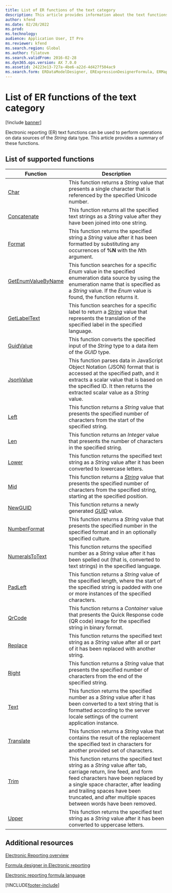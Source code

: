 ```yaml
---
title: List of ER functions of the text category
description: This article provides information about the text functions that are supported in Electronic reporting (ER).
author: kfend
ms.date: 02/28/2022
ms.prod: 
ms.technology: 
audience: Application User, IT Pro
ms.reviewer: kfend
ms.search.region: Global
ms.author: filatovm
ms.search.validFrom: 2016-02-28
ms.dyn365.ops.version: AX 7.0.0
ms.assetid: 24223e13-727a-4be6-a22d-4d427f504ac9
ms.search.form: ERDataModelDesigner, ERExpressionDesignerFormula, ERMappedFormatDesigner, ERModelMappingDesigner
---
```


# List of ER functions of the text category

[!include [banner](../includes/banner.md)]

Electronic reporting (ER) text functions can be used to perform operations on data sources of the *String* data type. This article provides a summary of these functions.

## List of supported functions

| Function | Description |
|----------|-------------|
| [Char](er-functions-text-char.md) | This function returns a *String* value that presents a single character that is referenced by the specified Unicode number. |
| [Concatenate](er-functions-text-concatenate.md) | This function returns all the specified text strings as a *String* value after they have been joined into one string. |
| [Format](er-functions-text-format.md) | This function returns the specified string a *String* value after it has been formatted by substituting any occurrences of **%N** with the *N*th argument. |
| [GetEnumValueByName](er-functions-text-getenumvaluebyname.md) | This function searches for a specific *Enum* value in the specified enumeration data source by using the enumeration name that is specified as a *String* value. If the *Enum* value is found, the function returns it. |
| [GetLabelText](er-functions-text-getlabeltext.md) | This function searches for a specific label to return a *[String](er-formula-supported-data-types-primitive.md#string)* value that represents the translation of the specified label in the specified language. |
| [GuidValue](er-functions-text-guidvalue.md) | This function converts the specified input of the *String* type to a data item of the *GUID* type. |
| [JsonValue](er-functions-text-jsonvalue.md) | This function parses data in JavaScript Object Notation (JSON) format that is accessed at the specified path, and it extracts a scalar value that is based on the specified ID. It then returns the extracted scalar value as a *String* value. |
| [Left](er-functions-text-left.md) | This function returns a *String* value that presents the specified number of characters from the start of the specified string. |
| [Len](er-functions-text-len.md) | This function returns an *Integer* value that presents the number of characters in the specified string. |
| [Lower](er-functions-text-lower.md) | This function returns the specified text string as a *String* value after it has been converted to lowercase letters. |
| [Mid](er-functions-text-mid.md) | This function returns a *[String](er-formula-supported-data-types-primitive.md#string)* value that presents the specified number of characters from the specified string, starting at the specified position. |
| [NewGUID](er-functions-text-newguid.md) | This function returns a newly generated *[GUID](er-formula-supported-data-types-primitive.md#guid)* value. |
| [NumberFormat](er-functions-text-numberformat.md) | This function returns a *String* value that presents the specified number in the specified format and in an optionally specified culture. |
| [NumeralsToText](er-functions-text-numeralstotext.md) | This function returns the specified number as a *String* value after it has been spelled out (that is, converted to text strings) in the specified language. |
| [PadLeft](er-functions-text-padleft.md) | This function returns a *String* value of the specified length, where the start of the specified string is padded with one or more instances of the specified characters. |
| [QrCode](er-functions-text-qrcode.md) | This function returns a *Container* value that presents the Quick Response code (QR code) image for the specified string in binary format. |
| [Replace](er-functions-text-replace.md) | This function returns the specified text string as a *String* value after all or part of it has been replaced with another string. |
| [Right](er-functions-text-right.md) | This function returns a *String* value that presents the specified number of characters from the end of the specified string. |
| [Text](er-functions-text-text.md) | This function returns the specified number as a *String* value after it has been converted to a text string that is formatted according to the server locale settings of the current application instance. |
| [Translate](er-functions-text-translate.md) | This function returns a *String* value that contains the result of the replacement the specified text in characters for another provided set of characters. |
| [Trim](er-functions-text-trim.md) | This function returns the specified text string as a *String* value after tab, carriage return, line feed, and form feed characters have been replaced by a single space character, after leading and trailing spaces have been truncated, and after multiple spaces between words have been removed. |
| [Upper](er-functions-text-upper.md) | This function returns the specified text string as a *String* value after it has been converted to uppercase letters. |

## Additional resources

[Electronic Reporting overview](general-electronic-reporting.md)

[Formula designer in Electronic reporting](general-electronic-reporting-formula-designer.md)

[Electronic reporting formula language](er-formula-language.md)


[!INCLUDE[footer-include](../../../includes/footer-banner.md)]
